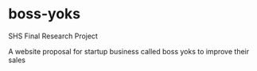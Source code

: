 # boss-yoks
SHS Final Research Project

A website proposal for startup business called boss yoks to improve their sales
